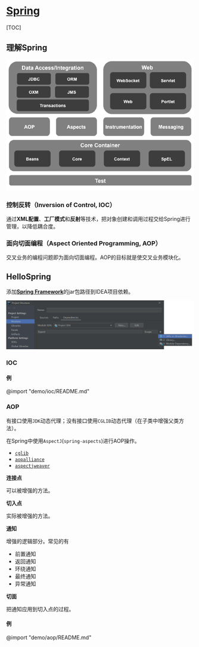 <link rel="stylesheet" href="https://zhmhbest.gitee.io/hellomathematics/style/index.css">
<script src="https://zhmhbest.gitee.io/hellomathematics/style/index.js"></script>

# [Spring](../index.html)

[TOC]

## 理解Spring

[![spring_architecture](images/spring_architecture.png)](https://repo1.maven.org/maven2/springframework/)

### 控制反转（Inversion of Control, IOC）

通过**XML配置**、**工厂模式**和**反射**等技术，把对象创建和调用过程交给Spring进行管理，以降低耦合度。

### 面向切面编程（Aspect Oriented Programming, AOP）

交叉业务的编程问题即为面向切面编程。AOP的目标就是使交叉业务模块化。

## HelloSpring

<!-- https://repo1.maven.org/maven2/com/alibaba/druid/ -->

添加[**Spring Framework**](https://repo.spring.io/release/org/springframework/spring/)的jar包路径到IDEA项目依赖。

![idea_add_spring](images/idea_add_spring.png)

### IOC

#### 例

@import "demo/ioc/README.md"

### AOP

有接口使用`JDK`动态代理；没有接口使用`CGLIB`动态代理（在子类中增强父类方法）。

在Spring中使用`AspectJ`(`spring-aspects`)进行AOP操作。

- [`cglib`](https://repo1.maven.org/maven2/cglib/cglib/)
- [`aopalliance`](https://repo1.maven.org/maven2/aopalliance/aopalliance/)
- [`aspectjweaver`](https://repo1.maven.org/maven2/aspectj/aspectjweaver/)

**连接点**

可以被增强的方法。

**切入点**

实际被增强的方法。

**通知**

增强的逻辑部分。常见的有

- 前置通知
- 返回通知
- 环绕通知
- 最终通知
- 异常通知

**切面**

把通知应用到切入点的过程。

#### 例

@import "demo/aop/README.md"
